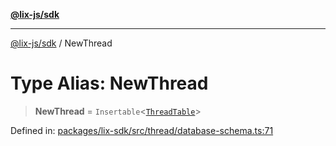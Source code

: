 [**@lix-js/sdk**](../README.md)

***

[@lix-js/sdk](../README.md) / NewThread

# Type Alias: NewThread

> **NewThread** = `Insertable`\<[`ThreadTable`](ThreadTable.md)\>

Defined in: [packages/lix-sdk/src/thread/database-schema.ts:71](https://github.com/opral/monorepo/blob/9bfa52db93cdc611a0e5ae280016f4a334c2a6ac/packages/lix-sdk/src/thread/database-schema.ts#L71)
